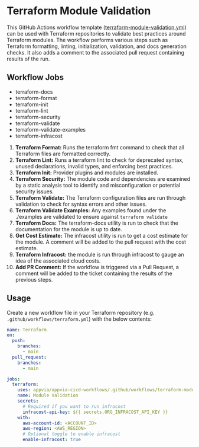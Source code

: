 # Terraform Module Validation

This GitHub Actions workflow template ([terraform-module-validation.yml](../.github/workflows/terraform-module-validation.yml)) can be used with Terraform repositories to validate best practices around Terraform modules. The workflow performs various steps such as Terraform formatting, linting, initialization, validation, and docs generation checks. It also adds a comment to the associated pull request containing results of the run.

## Workflow Jobs

- terraform-docs
- terraform-format
- terraform-init
- terraform-lint
- terraform-security
- terraform-validate
- terraform-validate-examples
- terraform-infracost

1. **Terraform Format:** Runs the terraform fmt command to check that all Terraform files are formatted correctly.
2. **Terraform Lint:** Runs a terraform lint to check for deprecated syntax, unused declarations, invalid types, and enforcing best practices.
3. **Terraform Init:** Provider plugins and modules are installed.
4. **Terraform Security:** The module code and dependencies are examined by a static analysis tool to identify and misconfiguration or potential security issues.
5. **Terraform Validate:** The Terraform configuration files are run through validation to check for syntax errors and other issues.
6. **Terraform Validate Examples:** Any examples found under the ./examples are validated to ensure against `terraform validate`
7. **Terraform Docs:** The terraform-docs utility is run to check that the documentation for the module is up to date.
8. **Get Cost Estimate:** The infracost utility is run to get a cost estimate for the module. A comment will be added to the pull request with the cost estimate.
9. **Terraform Infracost:** the module is run through infracost to gauge an idea of the associated cloud costs.
10. **Add PR Comment:** If the workflow is triggered via a Pull Request, a comment will be added to the ticket containing the results of the previous steps.

## Usage

Create a new workflow file in your Terraform repository (e.g. `.github/workflows/terraform.yml`) with the below contents:

```yml
name: Terraform
on:
  push:
    branches:
      - main
  pull_request:
    branches:
      - main

jobs:
  terraform:
    uses: appvia/appvia-cicd-workflows/.github/workflows/terraform-module-validation.yml@main
    name: Module Validation
    secrets:
      # Required if you want to run infracost
      infracost-api-key: ${{ secrets.ORG_INFRACOST_API_KEY }}
    with:
      aws-account-id: <ACCOUNT_ID>
      aws-region: <AWS_REGION>
      # Optional toggle to enable infracost
      enable-infracost: true
```
